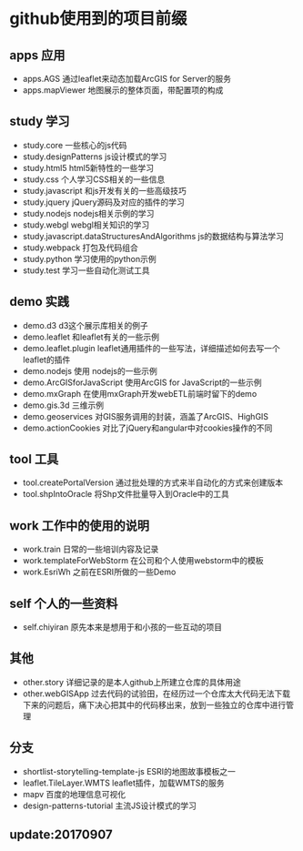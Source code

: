 # github使用到的项目前缀

## apps 应用
* apps.AGS 通过leaflet来动态加载ArcGIS for Server的服务
* apps.mapViewer 地图展示的整体页面，带配置项的构成


## study 学习
* study.core 一些核心的js代码
* study.designPatterns js设计模式的学习
* study.html5 html5新特性的一些学习
* study.css 个人学习CSS相关的一些信息
* study.javascript 和js开发有关的一些高级技巧
* study.jquery jQuery源码及对应的插件的学习
* study.nodejs nodejs相关示例的学习
* study.webgl webgl相关知识的学习
* study.javascript.dataStructuresAndAlgorithms js的数据结构与算法学习
* study.webpack 打包及代码组合
* study.python 学习使用的python示例
* study.test 学习一些自动化测试工具

## demo 实践 
* demo.d3 d3这个展示库相关的例子
* demo.leaflet 和leaflet有关的一些示例
* demo.leaflet.plugin leaflet通用插件的一些写法，详细描述如何去写一个leaflet的插件
* demo.nodejs 使用 nodejs的一些示例
* demo.ArcGISforJavaScript 使用ArcGIS for JavaScript的一些示例
* demo.mxGraph 在使用mxGraph开发webETL前端时留下的demo
* demo.gis.3d 三维示例
* demo.geoservices 对GIS服务调用的封装，涵盖了ArcGIS、HighGIS
* demo.actionCookies 对比了jQuery和angular中对cookies操作的不同

## tool 工具
* tool.createPortalVersion 通过批处理的方式来半自动化的方式来创建版本
* tool.shpIntoOracle 将Shp文件批量导入到Oracle中的工具

## work 工作中的使用的说明
* work.train 日常的一些培训内容及记录
* work.templateForWebStorm 在公司和个人使用webstorm中的模板
* work.EsriWh 之前在ESRI所做的一些Demo

## self 个人的一些资料
* self.chiyiran 原先本来是想用于和小孩的一些互动的项目

## 其他
* other.story 详细记录的是本人github上所建立仓库的具体用途
* other.webGISApp 过去代码的试验田，在经历过一个仓库太大代码无法下载下来的问题后，痛下决心把其中的代码移出来，放到一些独立的仓库中进行管理


## 分支
* shortlist-storytelling-template-js ESRI的地图故事模板之一
* leaflet.TileLayer.WMTS leaflet插件，加载WMTS的服务
* mapv 百度的地理信息可视化
* design-patterns-tutorial 主流JS设计模式的学习

## update:20170907